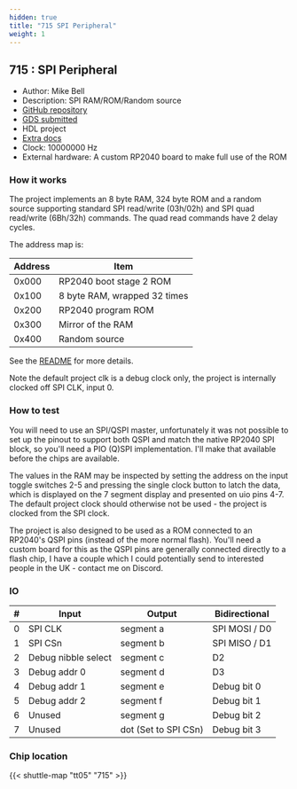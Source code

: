 ```yaml
---
hidden: true
title: "715 SPI Peripheral"
weight: 1
---
```


## 715 : SPI Peripheral

* Author: Mike Bell
* Description: SPI RAM/ROM/Random source
* [GitHub repository](https://github.com/MichaelBell/tt05-spi-peripheral)
* [GDS submitted](https://github.com/MichaelBell/tt05-spi-peripheral/actions/runs/6659152857)
* HDL project
* [Extra docs]()
* Clock: 10000000 Hz
* External hardware: A custom RP2040 board to make full use of the ROM



### How it works

The project implements an 8 byte RAM, 324 byte ROM and a random source supporting standard SPI read/write (03h/02h) and SPI quad read/write (6Bh/32h) commands.  The quad read commands have 2 delay cycles.

The address map is:

| Address | Item |
| ------- | ---- |
| 0x000   | RP2040 boot stage 2 ROM |
| 0x100   | 8 byte RAM, wrapped 32 times |
| 0x200   | RP2040 program ROM |
| 0x300   | Mirror of the RAM |
| 0x400   | Random source |

See the [README](https://github.com/MichaelBell/tt05-spi-peripheral/blob/main/README.md) for more details.

Note the default project clk is a debug clock only, the project is internally clocked off SPI CLK, input 0.


### How to test

You will need to use an SPI/QSPI master, unfortunately it was not possible to set up the pinout to support both QSPI and match the native RP2040 SPI block, so you'll need a PIO (Q)SPI implementation.  I'll make that available before the chips are available.

The values in the RAM may be inspected by setting the address on the input toggle switches 2-5 and pressing the single clock button to latch the data, which is displayed on the 7 segment display and presented on uio pins 4-7.  The default project clock should otherwise not be used - the project is clocked from the SPI clock.

The project is also designed to be used as a ROM connected to an RP2040's QSPI pins (instead of the more normal flash).  You'll need a custom board for this as the QSPI pins are generally connected directly to a flash chip, I have a couple which I could potentially send to interested people in the UK - contact me on Discord.


### IO

| # | Input        | Output       | Bidirectional      |
|---|--------------|--------------| -------------------|
| 0 | SPI CLK  | segment a | SPI MOSI / D0 |
| 1 | SPI CSn  | segment b | SPI MISO / D1 |
| 2 | Debug nibble select  | segment c | D2 |
| 3 | Debug addr 0  | segment d | D3 |
| 4 | Debug addr 1  | segment e | Debug bit 0 |
| 5 | Debug addr 2  | segment f | Debug bit 1 |
| 6 | Unused  | segment g | Debug bit 2 |
| 7 | Unused  | dot (Set to SPI CSn) | Debug bit 3 |

### Chip location

{{< shuttle-map "tt05" "715" >}}
